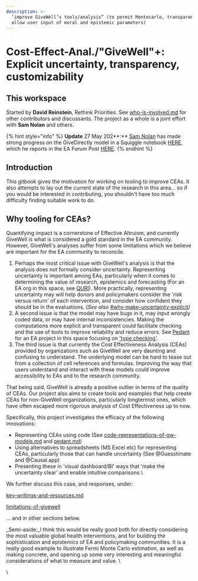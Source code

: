 ```yaml
---
description: >-
  ’improve GiveWell’s tools/analysis” (to permit Montecarlo, transparency, and
  allow user input of moral and epistemic parameters)
---
```


# Cost-Effect-Anal./"GiveWell"+: Explicit uncertainty, transparency, customizability

## This workspace

Started by **David Reinstein**, Rethink Priorities. See [who-is-involved.md](organization-and-introduction/who-is-involved.md "mention") for other contributors and discussants. The project as a whole is a joint effort with **Sam Nolan** and others.&#x20;



{% hint style="info" %}
**Update** 27 May 202**:** [Sam Nolan](https://app.gitbook.com/u/PVvdIN9JRYWSTP5fRaGGUuZKLBl2 "mention") has made strong progress on the GiveDirectly model in a Squiggle notebook [HERE](https://observablehq.com/@hazelfire/givewells-givedirectly-cost-effectiveness-analysis), which he reports in the EA Forum Post [HERE](https://forum.effectivealtruism.org/posts/ycLhq4Bmep8ssr4wR/quantifying-uncertainty-in-givewell-s-givedirectly-cost).
{% endhint %}

## Introduction

This gitbook gives the motivation for working on tooling to improve CEAs. It also attempts to lay out the current state of the research in this area...  so if you would be interested in contributing, you shouldn't have too much difficulty finding suitable work to do.&#x20;

## Why tooling for CEAs?&#x20;

Quantifying impact is a cornerstone of Effective Altruism, and currently GiveWell is what is considered a gold standard in the EA community. However, GiveWell's analyses suffer from some limitations which we believe are important for the EA community to reconcile.

1. Perhaps the most critical issue with GiveWell's analysis is that the analysis does not formally consider uncertainty. Representing uncertainty is important among EAs, particularly when it comes to determining the value of research, epistemics and forecasting (For an EA org in this space, see [QURI](https://quantifieduncertainty.org/)).  More practically, representing uncertainty may will help donors and policymakers consider the 'risk versus return' of each intervention, and consider how confident they should be in the evaluations. (_See also_ [#why-make-uncertainty-explicit](innovations-and-issues/incorporating-uncertainty.md#why-make-uncertainty-explicit "mention")_)_
2. &#x20;A second issue is that the model may have bugs in it, may input wrongly coded data, or may have internal inconsistencies. Making the computations more explicit and transparent could facilitate checking and the use of tools to improve reliability and reduce errors. See [Pedant](https://hazelfire.github.io/pedant/#/) for an EA project in this space focusing on ['type checking'](innovations-and-issues/type-checking-and-code.md).
3. The third issue is that currently the Cost Effectiveness Analysis (CEAs) provided by organizations such as GiveWell are very daunting and confusing to understand. The underlying model can be hard to tease out from a collection of cell references and formulas. Improving the way that users understand and interact with these models could improve accessibility to EAs and to the research community.

That being said, GiveWell is already a positive outlier in terms of the quality of CEAs. Our project also aims  to create tools and examples that help create CEAs for non-GiveWell organizations, particularly longtermist ones, which have often escaped more rigorous analysis of Cost Effectiveness up to now.

Specifically, this project investigates the efficacy of the following innovations:

* Representing CEAs using code (See [code-representations-of-gw-models.md](givewell-model-and-extensions/code-representations-of-gw-models.md "mention") and [pedant.md](tools-and-examples/pedant.md "mention"))
* Using alternatives to spreadsheets (MS Excel etc) for representing CEAs, particularly those that can handle uncertainty (See @Guesstimate  and @Causal.app)
* Presenting these in 'visual dashboard/BI' ways that 'make the uncertainty clear' and enable intuitive comparisons \


We further discuss this case, and responses, under:

[key-writings-and-resources.md](organization-and-introduction/key-writings-and-resources.md "mention")

[limitations-of-givewell](innovations-and-issues/limitations-of-givewell/ "mention")

... and in other sections below.



_Semi-aside:_I think this would be really good both for directly considering the most valuable global health interventions, and for building the sophistication and epistemics of EA and policymaking communities. It is a really good example to illustrate Fermi Monte Carlo estimation, as well as making concrete, and opening up some very interesting and meaningful considerations of what to measure and value.  \






\
